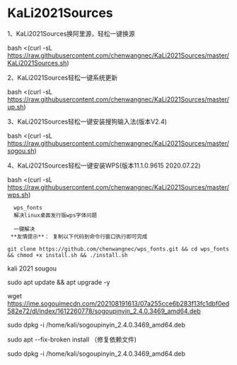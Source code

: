 # KaLi2021Sources
1、KaLi2021Sources换阿里源，轻松一键换源

  bash <(curl -sL https://raw.githubusercontent.com/chenwangnec/KaLi2021Sources/master/KaLi2021Sources.sh)


2、KaLi2021Sources轻松一键系统更新


  bash <(curl -sL https://raw.githubusercontent.com/chenwangnec/KaLi2021Sources/master/up.sh)


3、KaLi2021Sources轻松一键安装搜狗输入法(版本V2.4)


  bash <(curl -sL https://raw.githubusercontent.com/chenwangnec/KaLi2021Sources/master/sogou.sh)


4、KaLi2021Sources轻松一键安装WPS(版本11.1.0.9615 2020.07.22)


  bash <(curl -sL https://raw.githubusercontent.com/chenwangnec/KaLi2021Sources/master/wps.sh)
  
      wps_fonts
      解决linux桌面发行版wps字体问题
      
      一键解决
     **友情提示**： 复制以下代码到命令行窗口执行即可完成
     
```shell
git clone https://github.com/chenwangnec/wps_fonts.git && cd wps_fonts && chmod +x install.sh && ./install.sh

```
kali 2021 sougou

sudo apt update && apt upgrade -y

wget https://ime.sogouimecdn.com/202108191613/07a255cce6b283f13fc1dbf0ed582e72/dl/index/1612260778/sogoupinyin_2.4.0.3469_amd64.deb

sudo dpkg -i /home/kali/sogoupinyin_2.4.0.3469_amd64.deb


sudo apt --fix-broken install （修复依赖文件)


sudo dpkg -i /home/kali/sogoupinyin_2.4.0.3469_amd64.deb
